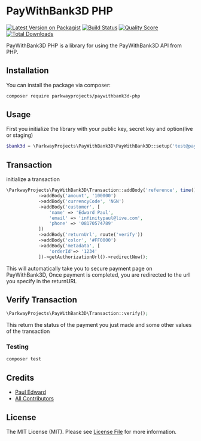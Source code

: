 # PayWithBank3D PHP

[![Latest Version on Packagist](https://img.shields.io/packagist/v/parkwayprojects/paywithbank3d-php.svg?style=flat-square)](https://packagist.org/packages/parkwayprojects/paywithbank3d-php)
[![Build Status](https://img.shields.io/travis/parkwayprojects/paywithbank3d-php/master.svg?style=flat-square)](https://travis-ci.org/parkwayprojects/paywithbank3d-php)
[![Quality Score](https://img.shields.io/scrutinizer/g/parkwayprojects/paywithbank3d-php.svg?style=flat-square)](https://scrutinizer-ci.com/g/parkwayprojects/paywithbank3d-php)
[![Total Downloads](https://img.shields.io/packagist/dt/parkwayprojects/paywithbank3d-php.svg?style=flat-square)](https://packagist.org/packages/parkwayprojects/paywithbank3d-php)

PayWithBank3D PHP is a library for using the PayWithBank3D API from PHP.

## Installation

You can install the package via composer:

```bash
composer require parkwayprojects/paywithbank3d-php
```

## Usage
First you initialize the library with your  public key, secret key and option(live or staging)

``` php
$bank3d = \ParkwayProjects\PayWithBank3D\PayWithBank3D::setup('test@payzone', 'PayzoneAPP', 'staging');
```

## Transaction
initialize a transaction

```php
\ParkwayProjects\PayWithBank3D\Transaction::addBody('reference', time())
            ->addBody('amount', '100000')
            ->addBody('currencyCode', 'NGN')
            ->addBody('customer', [
                'name' => 'Edward Paul',
                'email' => 'infinitypaul@live.com',
                'phone' => '08170574789'
            ])
            ->addBody('returnUrl', route('verify'))
            ->addBody('color', '#FF0000')
            ->addBody('metadata', [
                'orderId'=> '1234'
            ])->getAuthorizationUrl()->redirectNow();
```
This will automatically take you to secure payment page on PayWithBank3D, Once payment is completed, you are redirected to the url you specify in the returnURL

## Verify Transaction

```php
\ParkwayProjects\PayWithBank3D\Transaction::verify();
```
This return the status of the payment you just made and some other values of the transaction

### Testing

``` bash
composer test
```



## Credits

- [Paul Edward](https://github.com/infinitypaul)
- [All Contributors](../../contributors)

## License

The MIT License (MIT). Please see [License File](LICENSE.md) for more information.


